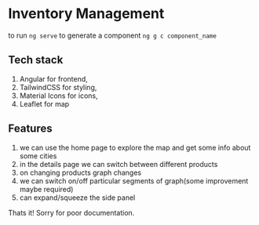 # Inventory Management
to run `ng serve`
to generate a component `ng g c component_name`

## Tech stack
1. Angular for frontend, 
2. TailwindCSS for styling, 
3. Material Icons for icons, 
4. Leaflet for map 


## Features
1. we can use the home page to explore the map and get some info about some cities 
2. in the details page we can switch between different products 
3. on changing products graph changes
4. we can switch on/off particular segments of graph(some improvement maybe required)
5. can expand/squeeze the side panel


Thats it! Sorry for poor documentation.
